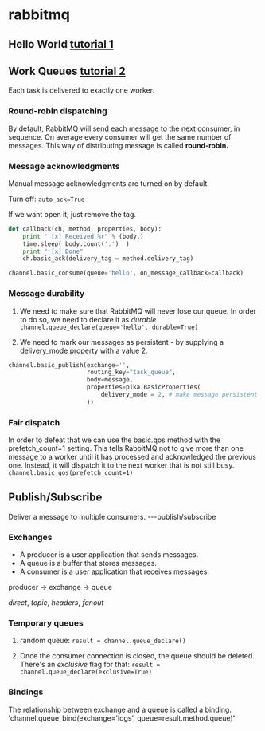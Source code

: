 # rabbitmq

## Hello World   [tutorial 1](https://www.rabbitmq.com/tutorials/tutorial-one-python.html)

## Work Queues   [tutorial 2](https://www.rabbitmq.com/tutorials/tutorial-two-python.html)

Each task is delivered to exactly one worker.

### Round-robin dispatching

By default, RabbitMQ will send each message to the next consumer, in sequence. On average every consumer will get the same number of messages. This way of distributing message is called **round-robin.**

### Message acknowledgments

Manual message acknowledgments are turned on by default.

Turn off:
`auto_ack=True`

If we want open it, just remove the tag.

```python
def callback(ch, method, properties, body):
    print " [x] Received %r" % (body,)
    time.sleep( body.count('.')  )
    print " [x] Done"
    ch.basic_ack(delivery_tag = method.delivery_tag)

channel.basic_consume(queue='hello', on_message_callback=callback)
```

### Message durability

1. We need to make sure that RabbitMQ will never lose our queue. In order to do so, we need to declare it as *durable*
`channel.queue_declare(queue='hello', durable=True)`

2. We need to mark our messages as persistent - by supplying a delivery_mode property with a value 2.

```python
channel.basic_publish(exchange='',
                      routing_key="task_queue",
                      body=message,
                      properties=pika.BasicProperties(
                          delivery_mode = 2, # make message persistent
                      ))
```

### Fair dispatch

In order to defeat that we can use the basic.qos method with the prefetch_count=1 setting. This tells RabbitMQ not to give more than one message to a worker until it has processed and acknowledged the previous one. Instead, it will dispatch it to the next worker that is not still busy.
`channel.basic_qos(prefetch_count=1)`

## Publish/Subscribe

Deliver a message to multiple consumers. ---publish/subscribe

### Exchanges

* A producer is a user application that sends messages.
* A queue is a buffer that stores messages.
* A consumer is a user application that receives messages.

producer -> exchange -> queue

_direct_, _topic_, _headers_, _fanout_

### Temporary queues

1. random queue:
`result = channel.queue_declare()`

2. Once the consumer connection is closed, the queue should be deleted. There's an *exclusive* flag for that:
`result = channel.queue_declare(exclusive=True)`

### Bindings

The relationship between exchange and a queue is called a binding.
'channel.queue_bind(exchange='logs', queue=result.method.queue)'
